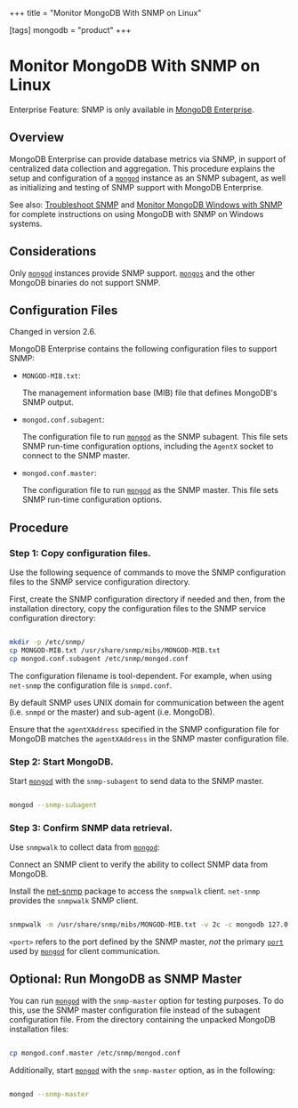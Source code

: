 +++
title = "Monitor MongoDB With SNMP on Linux"

[tags]
mongodb = "product"
+++

# Monitor MongoDB With SNMP on Linux

Enterprise Feature: SNMP is only available in [MongoDB Enterprise](http://www.mongodb.com/products/mongodb-enterprise?jmp=docs).


## Overview

MongoDB Enterprise can provide database metrics via SNMP, in
support of centralized data collection and aggregation. This procedure
explains the setup and configuration of a [``mongod``](https://docs.mongodb.com/manual/reference/program/mongod/#bin.mongod) instance
as an SNMP subagent, as well as initializing and testing of SNMP
support with MongoDB Enterprise.

See also: [Troubleshoot SNMP](https://docs.mongodb.com/manual/tutorial/troubleshoot-snmp) and [Monitor MongoDB Windows with SNMP](monitor-with-snmp-on-windows/) for complete instructions on using MongoDB with SNMP on Windows systems.


## Considerations

Only [``mongod``](https://docs.mongodb.com/manual/reference/program/mongod/#bin.mongod) instances provide SNMP
support. [``mongos``](https://docs.mongodb.com/manual/reference/program/mongos/#bin.mongos) and the other MongoDB binaries do not
support SNMP.


## Configuration Files

Changed in version 2.6.

MongoDB Enterprise contains the following configuration files to
support SNMP:

* ``MONGOD-MIB.txt``:

  The management information base (MIB) file that defines MongoDB's
  SNMP output.

* ``mongod.conf.subagent``:

  The configuration file to run [``mongod``](https://docs.mongodb.com/manual/reference/program/mongod/#bin.mongod) as the SNMP
  subagent. This file sets SNMP run-time configuration options,
  including the ``AgentX`` socket to connect to the SNMP master.

* ``mongod.conf.master``:

  The configuration file to run [``mongod``](https://docs.mongodb.com/manual/reference/program/mongod/#bin.mongod) as the SNMP
  master. This file sets SNMP run-time configuration options.


## Procedure


### Step 1: Copy configuration files.

Use the following sequence of commands to move the SNMP
configuration files to the SNMP service configuration directory.

First, create the SNMP configuration directory if needed and then, from
the installation directory, copy the configuration files to the SNMP
service configuration directory:

```sh

mkdir -p /etc/snmp/
cp MONGOD-MIB.txt /usr/share/snmp/mibs/MONGOD-MIB.txt
cp mongod.conf.subagent /etc/snmp/mongod.conf

```

The configuration filename is tool-dependent. For example, when
using ``net-snmp`` the configuration file is ``snmpd.conf``.

By default SNMP uses UNIX domain for communication between the
agent (i.e. ``snmpd`` or the master) and sub-agent (i.e. MongoDB).

Ensure that the ``agentXAddress`` specified in the SNMP
configuration file for MongoDB matches the ``agentXAddress`` in the
SNMP master configuration file.


### Step 2: Start MongoDB.

Start [``mongod``](https://docs.mongodb.com/manual/reference/program/mongod/#bin.mongod) with the ``snmp-subagent`` to send data
to the SNMP master.

```sh

mongod --snmp-subagent

```


### Step 3: Confirm SNMP data retrieval.

Use ``snmpwalk`` to collect data from [``mongod``](https://docs.mongodb.com/manual/reference/program/mongod/#bin.mongod):

Connect an SNMP client to verify the ability to collect SNMP data
from MongoDB.

Install the [net-snmp](http://www.net-snmp.org/) package to access
the ``snmpwalk`` client. ``net-snmp`` provides the ``snmpwalk``
SNMP client.

```sh

snmpwalk -m /usr/share/snmp/mibs/MONGOD-MIB.txt -v 2c -c mongodb 127.0.0.1:<port> 1.3.6.1.4.1.34601

```

``<port>`` refers to the port defined by the SNMP master,
*not* the primary [``port``](https://docs.mongodb.com/manual/reference/configuration-options/#net.port) used by [``mongod``](https://docs.mongodb.com/manual/reference/program/mongod/#bin.mongod) for
client communication.


## Optional: Run MongoDB as SNMP Master

You can run [``mongod``](https://docs.mongodb.com/manual/reference/program/mongod/#bin.mongod) with the ``snmp-master``
option for testing purposes. To do this, use the SNMP master
configuration file instead of the subagent configuration file. From
the directory containing the unpacked MongoDB installation files:

```sh

cp mongod.conf.master /etc/snmp/mongod.conf

```

Additionally, start [``mongod``](https://docs.mongodb.com/manual/reference/program/mongod/#bin.mongod) with the ``snmp-master``
option, as in the following:

```sh

mongod --snmp-master

```
